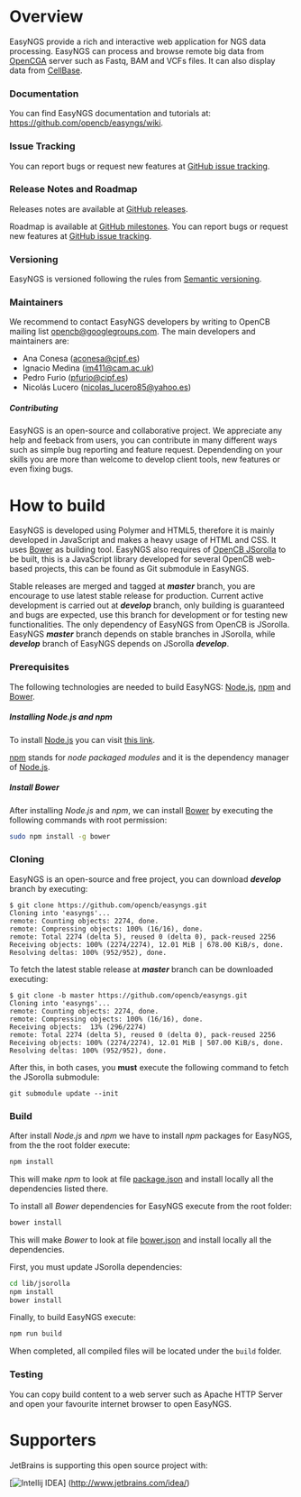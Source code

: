 # Overview
EasyNGS provide a rich and interactive web application for NGS data processing. EasyNGS can process and browse remote big data from [OpenCGA](https://github.com/opencb/opencga) server such as Fastq, BAM and VCFs files. It can also display data from [CellBase](https://github.com/opencb/cellbase).

### Documentation
You can find EasyNGS documentation and tutorials at: https://github.com/opencb/easyngs/wiki.

### Issue Tracking
You can report bugs or request new features at [GitHub issue tracking](https://github.com/opencb/easyngs/issues).

### Release Notes and Roadmap
Releases notes are available at [GitHub releases](https://github.com/opencb/easyngs/releases).

Roadmap is available at [GitHub milestones](https://github.com/opencb/easyngs/milestones). You can report bugs or request new features at [GitHub issue tracking](https://github.com/opencb/easyngs/issues).

### Versioning
EasyNGS is versioned following the rules from [Semantic versioning](http://semver.org/).

### Maintainers
We recommend to contact EasyNGS developers by writing to OpenCB mailing list opencb@googlegroups.com. The main developers and maintainers are:
* Ana Conesa (aconesa@cipf.es)
* Ignacio Medina (im411@cam.ac.uk)
* Pedro Furio (pfurio@cipf.es)
* Nicolás Lucero (nicolas_lucero85@yahoo.es)

##### Contributing
EasyNGS is an open-source and collaborative project. We appreciate any help and feeback from users, you can contribute in many different ways such as simple bug reporting and feature request. Dependending on your skills you are more than welcome to develop client tools, new features or even fixing bugs.


# How to build 
EasyNGS is developed using Polymer and HTML5, therefore it is mainly developed in JavaScript and makes a heavy usage of HTML and CSS. It uses [Bower](http://bower.io/) as building tool. EasyNGS also requires of [OpenCB JSorolla](https://github.com/opencb/jsorolla) to be built, this is a JavaScript library developed for several OpenCB web-based projects, this can be found as Git submodule in EasyNGS.

Stable releases are merged and tagged at **_master_** branch, you are encourage to use latest stable release for production. Current active development is carried out at **_develop_** branch, only building is guaranteed and bugs are expected, use this branch for development or for testing new functionalities. The only dependency of EasyNGS from OpenCB is JSorolla. EasyNGS **_master_** branch depends on stable branches in JSorolla, while **_develop_** branch of EasyNGS depends on JSorolla **_develop_**.

### Prerequisites
The following technologies are needed to build EasyNGS: [Node.js](https://nodejs.org/), [npm](https://www.npmjs.com/) and [Bower](http://bower.io/).

##### Installing Node.js and npm
To install [Node.js](https://nodejs.org/) you can visit [this link](https://github.com/joyent/node/wiki/Installing-Node.js-via-package-manager).

[npm](https://www.npmjs.com/) stands for _node packaged modules_ and it is the dependency manager of [Node.js](https://nodejs.org/).

##### Install Bower
After installing _Node.js_ and _npm_, we can install [Bower](http://bower.io/) by executing the following commands with root permission:

```bash
sudo npm install -g bower
```

### Cloning
EasyNGS is an open-source and free project, you can download **_develop_** branch by executing:

    $ git clone https://github.com/opencb/easyngs.git
    Cloning into 'easyngs'...
    remote: Counting objects: 2274, done.
    remote: Compressing objects: 100% (16/16), done.
    remote: Total 2274 (delta 5), reused 0 (delta 0), pack-reused 2256
    Receiving objects: 100% (2274/2274), 12.01 MiB | 678.00 KiB/s, done.
    Resolving deltas: 100% (952/952), done.

To fetch the latest stable release at **_master_** branch can be downloaded executing:

    $ git clone -b master https://github.com/opencb/easyngs.git
    Cloning into 'easyngs'...
    remote: Counting objects: 2274, done.
    remote: Compressing objects: 100% (16/16), done.
    Receiving objects:  13% (296/2274)   
    remote: Total 2274 (delta 5), reused 0 (delta 0), pack-reused 2256
    Receiving objects: 100% (2274/2274), 12.01 MiB | 507.00 KiB/s, done.
    Resolving deltas: 100% (952/952), done.

After this, in both cases, you **must** execute the following command to fetch the JSorolla submodule:

    git submodule update --init


### Build
After install _Node.js_ and _npm_ we have to install _npm_ packages for EasyNGS, from the the root folder execute:

```bash
npm install
```
This will make _npm_ to look at file [package.json](package.json) and install locally all the dependencies listed there.

To install all _Bower_ dependencies for EasyNGS execute from the root folder:

```bash
bower install
```
This will make _Bower_ to look at file [bower.json](bower.json) and install locally all the dependencies.

First, you must update JSorolla dependencies:
```bash
cd lib/jsorolla
npm install
bower install
```

Finally, to build EasyNGS execute:
```bash
npm run build
```

When completed, all compiled files will be located under the `build` folder.


### Testing
You can copy build content to a web server such as Apache HTTP Server and open your favourite internet browser to open EasyNGS. 


# Supporters
JetBrains is supporting this open source project with:

[![Intellij IDEA](https://www.jetbrains.com/idea/docs/logo_intellij_idea.png)]
(http://www.jetbrains.com/idea/)
